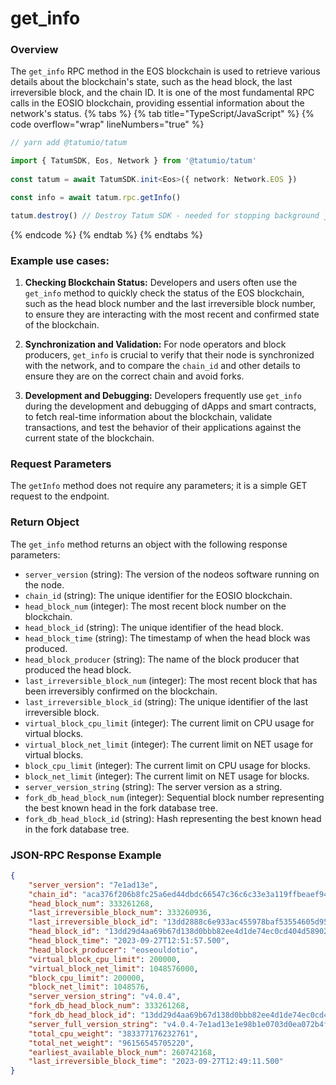# get_info

### Overview

The `get_info` RPC method in the EOS blockchain is used to retrieve various details about the blockchain's state, such as the head block, the last irreversible block, and the chain ID. It is one of the most fundamental RPC calls in the EOSIO blockchain, providing essential information about the network's status.
{% tabs %}
{% tab title="TypeScript/JavaScript" %}
{% code overflow="wrap" lineNumbers="true" %}
```typescript
// yarn add @tatumio/tatum

import { TatumSDK, Eos, Network } from '@tatumio/tatum'
  
const tatum = await TatumSDK.init<Eos>({ network: Network.EOS })

const info = await tatum.rpc.getInfo()

tatum.destroy() // Destroy Tatum SDK - needed for stopping background jobs
```
{% endcode %}
{% endtab %}
{% endtabs %}

### Example use cases:

1. **Checking Blockchain Status:**
Developers and users often use the `get_info` method to quickly check the status of the EOS blockchain, such as the head block number and the last irreversible block number, to ensure they are interacting with the most recent and confirmed state of the blockchain.

2. **Synchronization and Validation:**
For node operators and block producers, `get_info` is crucial to verify that their node is synchronized with the network, and to compare the `chain_id` and other details to ensure they are on the correct chain and avoid forks.

3. **Development and Debugging:**
Developers frequently use `get_info` during the development and debugging of dApps and smart contracts, to fetch real-time information about the blockchain, validate transactions, and test the behavior of their applications against the current state of the blockchain.

### Request Parameters
The `getInfo` method does not require any parameters; it is a simple GET request to the endpoint.

### Return Object
The `get_info` method returns an object with the following response parameters:

- `server_version` (string): The version of the nodeos software running on the node.
- `chain_id` (string): The unique identifier for the EOSIO blockchain.
- `head_block_num` (integer): The most recent block number on the blockchain.
- `head_block_id` (string): The unique identifier of the head block.
- `head_block_time` (string): The timestamp of when the head block was produced.
- `head_block_producer` (string): The name of the block producer that produced the head block.
- `last_irreversible_block_num` (integer): The most recent block that has been irreversibly confirmed on the blockchain.
- `last_irreversible_block_id` (string): The unique identifier of the last irreversible block.
- `virtual_block_cpu_limit` (integer): The current limit on CPU usage for virtual blocks.
- `virtual_block_net_limit` (integer): The current limit on NET usage for virtual blocks.
- `block_cpu_limit` (integer): The current limit on CPU usage for blocks.
- `block_net_limit` (integer): The current limit on NET usage for blocks.
- `server_version_string` (string): The server version as a string.
- `fork_db_head_block_num` (integer): Sequential block number representing the best known head in the fork database tree.
- `fork_db_head_block_id` (string): Hash representing the best known head in the fork database tree.

### JSON-RPC Response Example

```json
{
    "server_version": "7e1ad13e",
    "chain_id": "aca376f206b8fc25a6ed44dbdc66547c36c6c33e3a119ffbeaef943642f0e906",
    "head_block_num": 333261268,
    "last_irreversible_block_num": 333260936,
    "last_irreversible_block_id": "13dd2888c6e933ac455978baf53554605d95e0e2d2abd0c1159ddb218936fe03",
    "head_block_id": "13dd29d4aa69b67d138d0bbb82ee4d1de74ec0cd404d58902381ea9d5bdbff67",
    "head_block_time": "2023-09-27T12:51:57.500",
    "head_block_producer": "eoseouldotio",
    "virtual_block_cpu_limit": 200000,
    "virtual_block_net_limit": 1048576000,
    "block_cpu_limit": 200000,
    "block_net_limit": 1048576,
    "server_version_string": "v4.0.4",
    "fork_db_head_block_num": 333261268,
    "fork_db_head_block_id": "13dd29d4aa69b67d138d0bbb82ee4d1de74ec0cd404d58902381ea9d5bdbff67",
    "server_full_version_string": "v4.0.4-7e1ad13e1e98b1e0703d0ea072b4fca5419cfdbe",
    "total_cpu_weight": "383377176232761",
    "total_net_weight": "96156545705220",
    "earliest_available_block_num": 260742168,
    "last_irreversible_block_time": "2023-09-27T12:49:11.500"
}
```